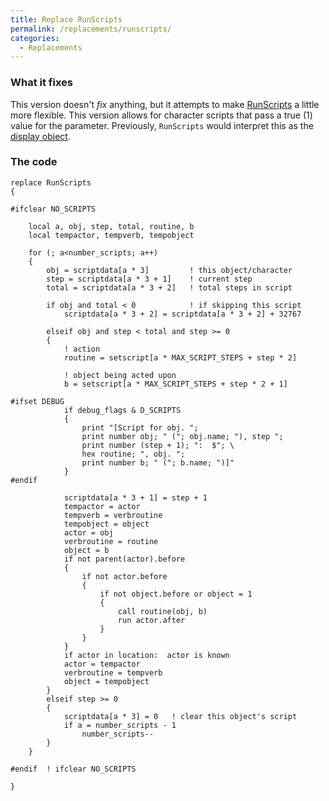 ```yaml
---
title: Replace RunScripts
permalink: /replacements/runscripts/
categories: 
  - Replacements
---
```


### What it fixes

This version doesn't *fix* anything, but it attempts to make
[RunScripts](RunScripts) a little more flexible. This version
allows for character scripts that pass a true (1) value for the
parameter. Previously, `RunScripts` would interpret this as the [display
object](Display).

### The code

    replace RunScripts
    {

    #ifclear NO_SCRIPTS

        local a, obj, step, total, routine, b
        local tempactor, tempverb, tempobject

        for (; a<number_scripts; a++)
        {
            obj = scriptdata[a * 3]         ! this object/character
            step = scriptdata[a * 3 + 1]    ! current step
            total = scriptdata[a * 3 + 2]   ! total steps in script

            if obj and total < 0            ! if skipping this script
                scriptdata[a * 3 + 2] = scriptdata[a * 3 + 2] + 32767

            elseif obj and step < total and step >= 0
            {
                ! action
                routine = setscript[a * MAX_SCRIPT_STEPS + step * 2]

                ! object being acted upon
                b = setscript[a * MAX_SCRIPT_STEPS + step * 2 + 1]

    #ifset DEBUG
                if debug_flags & D_SCRIPTS
                {
                    print "[Script for obj. ";
                    print number obj; " ("; obj.name; "), step ";
                    print number (step + 1); ":  $"; \
                    hex routine; ", obj. ";
                    print number b; " ("; b.name; ")]"
                }
    #endif

                scriptdata[a * 3 + 1] = step + 1
                tempactor = actor
                tempverb = verbroutine
                tempobject = object
                actor = obj
                verbroutine = routine
                object = b
                if not parent(actor).before
                {
                    if not actor.before
                    {
                        if not object.before or object = 1
                        {
                            call routine(obj, b)
                            run actor.after
                        }
                    }
                }
                if actor in location:  actor is known
                actor = tempactor
                verbroutine = tempverb
                object = tempobject
            }
            elseif step >= 0
            {
                scriptdata[a * 3] = 0   ! clear this object's script
                if a = number_scripts - 1
                    number_scripts--
            }
        }

    #endif  ! ifclear NO_SCRIPTS

    }
